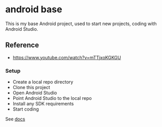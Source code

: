 # android base

This is my base Android project, used to start new projects, coding with Android Studio. 

## Reference
* https://www.youtube.com/watch?v=mTTjxoKGKGU

### Setup
* Create a local repo directory
* Clone this project
* Open Android Studio
* Point Android Studio to the local repo
* Install any SDK requirements
* Start coding

See [docs](/docs)
